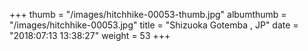 +++
thumb = "/images/hitchhike-00053-thumb.jpg"
albumthumb = "/images/hitchhike-00053.jpg"
title = "Shizuoka Gotemba , JP"
date = "2018:07:13 13:38:27"
weight = 53
+++
